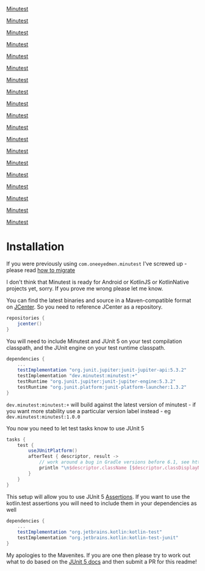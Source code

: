 [Minutest](README.md)

[Minutest](README.md)

[Minutest](README.md)

[Minutest](README.md)

[Minutest](README.md)

[Minutest](README.md)

[Minutest](README.md)

[Minutest](README.md)

[Minutest](README.md)

[Minutest](README.md)

[Minutest](README.md)

[Minutest](README.md)

[Minutest](README.md)

[Minutest](README.md)

[Minutest](README.md)

[Minutest](README.md)

[Minutest](README.md)

[Minutest](README.md)

[Minutest](README.md)

# Installation

If you were previously using `com.oneeyedmen.minutest` I've screwed up - please read [how to migrate](com.oneeyedmen.md) 

I don't think that Minutest is ready for Android or KotlinJS or KotlinNative projects yet, sorry. If you prove me wrong please let me know.

You can find the latest binaries and source in a Maven-compatible format on [JCenter](https://bintray.com/dmcg/oneeyedmen-mvn/minutest). So you need to reference JCenter as a repository.

```groovy
repositories {
    jcenter()
}
```

You will need to include Minutest and JUnit 5 on your test compilation classpath, and the JUnit engine on your test runtime classpath. 

```groovy
dependencies {
    ...
    testImplementation "org.junit.jupiter:junit-jupiter-api:5.3.2"
    testImplementation "dev.minutest:minutest:+"
    testRuntime "org.junit.jupiter:junit-jupiter-engine:5.3.2"
    testRuntime "org.junit.platform:junit-platform-launcher:1.3.2"
}
```

`dev.minutest:minutest:+` will build against the latest version of minutest - if you want more stability use a particular version label instead - eg `dev.minutest:minutest:1.0.0`

You now you need to let test tasks know to use JUnit 5

```groovy
tasks {
    test {
        useJUnitPlatform()
    	afterTest { descriptor, result ->
            // work around a bug in Gradle versions before 6.1, see https://github.com/junit-team/junit5/issues/2041
	    	println "\n$descriptor.className [$descriptor.classDisplayName] > $descriptor.name [$descriptor.displayName]: $result.resultType"
	    }
    }
}
```

This setup will allow you to use JUnit 5 [Assertions](https://junit.org/junit5/docs/current/user-guide/#writing-tests-assertions).
If you want to use the kotlin.test assertions you will need to include them in your dependencies as well

```groovy
dependencies {
    ...
    testImplementation "org.jetbrains.kotlin:kotlin-test"
    testImplementation "org.jetbrains.kotlin:kotlin-test-junit"
}
```

My apologies to the Mavenites. If you are one then please try to work out what to do based on the [JUnit 5 docs](https://junit.org/junit5/docs/current/user-guide/#installation) and then submit a PR for this readme!

